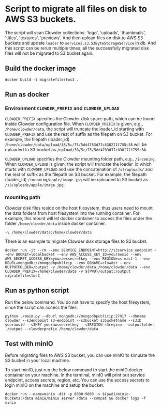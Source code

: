 # Script to migrate all files on disk to AWS S3 buckets.


The script will scan Clowder collections: 'logo', 'uploads', 'thumbnails', 'titles', 'textures', 'previews'. And then upload files on disk to AWS S3 buckets and update `loader` to `services.s3.S3ByteStorageService` in db. And this script can be rerun multiple times, all the successfully migrated disk files will not be migrated to S3 bucket again.

## Build the docker image
```
docker build -t migratefilestos3 .
```

## Run as docker



### Environment `CLOWDER_PREFIX` and `CLOWDER_UPLOAD`

`CLOWDER_PREFIX` specifies the Clowder disk space path, which can be found inside Clowder configuration file. When `CLOWDER_PREFIX` is given, e.g., `/home/clowder/data`, the script will truncate the loader_id starting with `CLOWDER_PREFIX` and use the rest of suffix as the filepath on S3 bucket. For example, the filepath (loader_id) `/home/clowder/data/upload/38/5c/75/5dd4783d77c838271f755c38` will be uploaded to S3 bucket as `/upload/38/5c/75/5dd4783d77c838271f755c38`.



`CLOWDER_UPLOAD` specifies the Clowder mounting folder path, e.g., `/incoming`. When `CLOWDER_UPLOAD` is given, the script will truncate the loader_id which starts with `CLOWDER_UPLOAD` and use the concatenation of `/s3/uploads/` and the rest of suffix as the filepath on S3 bucket. For example, the filepath (loader_id) `/incoming/apple/image.jpg` will be uploaded to S3 bucket as `/s3/uploads/apple/image.jpg`.


### mounting path

Clowder disk files reside on the host filesystem, thus users need to mount the data folders from host filesystem into the running container. For example, this mount will let docker container to access the files under the folder `/home/clowder/data` inside docker container.

`-v /home/clowder/data:/home/clowder/data`

There is an example to migrate Clowder disk storage files to S3 bucket.
```
docker run -it --rm --env SERVICE_ENDPOINT=http://s3service_endpoint --env BUCKET=localbucket --env AWS_ACCESS_KEY_ID=yourawsid --env AWS_SECRET_ACCESS_KEY=yourawssecretkey --env REGION=us-east-1 --env DBURL=mongodb://mongodbpublicip --env DBNAME=clowder --env OUTPUTFOLDER=/output -v /home/clowder/data:/home/clowder/data --env CLOWDER_PREFIX=/home/clowder/data -v ${PWD}/output:/output migratefilestos3
```

## Run as python script

Run the below command. You do not have to specify the host filesystem, since the script can access the files.

```
python ./main.py --dburl mongodb://mongodbpublicip:27017 --dbname clowder --s3endpoint s3-endpoint --s3bucket s3bucketname --s3ID yourawsid --s3KEY yourawssecretkey --s3REGION s3region --outputfolder ./output --clowderprefix /home/clowder/data
```

## Test with minIO
Before migrating files to AWS S3 bucket, you can use minIO to simulate the S3 bucket in your local machine.

To start minIO, just run the below command to start the minIO docker container on your machine. In the terminal, minIO will print out service endpoint, access secrets, region, etc. You can use the access secrets to login minIO on the machine and setup the bucket.

```
docker run --name=minio -dit -p 8000:9000 -v $(pwd)/minio-buckets:/data minio/minio server /data --compat && docker logs -f minio
```